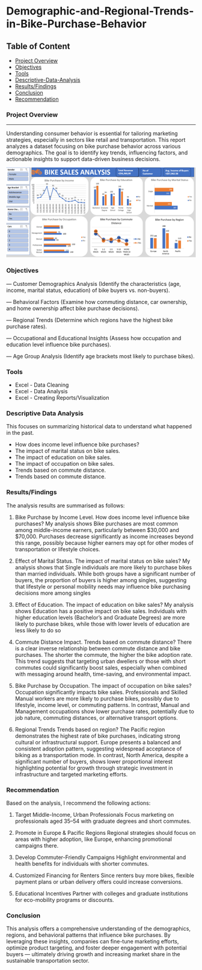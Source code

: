 # Demographic-and-Regional-Trends-in-Bike-Purchase-Behavior

## Table of Content

- [Project Overview](project-overview)
- [Objectives](objectives)
- [Tools](tools)
- [Descriptive-Data-Analysis](descriptive-data-analysis)
- [Results/Findings](results/findings)
- [Conclusion](Conclusion)
- [Recommendation](recommendation)

### Project Overview
---

Understanding consumer behavior is essential for tailoring marketing strategies, especially in sectors like retail and transportation. This report analyzes a dataset focusing on bike purchase behavior across various demographics. The goal is to identify key trends, influencing factors, and actionable insights to support data-driven business decisions.

![Image Alt](https://github.com/Dami-1are/Demographic-and-Regional-Trends-in-Bike-Purchase-Behavior/blob/91a28e35034b87b3c463022d18030260afd09a47/Screenshot%202025-04-15%20111403.png)

### Objectives
 
—  Customer Demographics Analysis (Identify the characteristics (age, income, marital status, education) of bike buyers vs. non-buyers).
  
— Behavioral Factors (Examine how commuting distance, car ownership, and home ownership affect bike purchase decisions).

— Regional Trends (Determine which regions have the highest bike purchase rates).

— Occupational and Educational Insights (Assess how occupation and education level influence bike purchases).

— Age Group Analysis (Identify age brackets most likely to purchase bikes).

### Tools
-  Excel - Data Cleaning
-  Excel - Data Analysis
-  Excel - Creating Reports/Visualization

### Descriptive Data Analysis
This focuses on summarizing historical data to understand what happened in the past.
-  How does income level influence bike purchases?
-  The impact of marital status on bike sales.
-  The impact of education on bike sales.
-  The impact of occupation on bike sales.
-  Trends based on commute distance.
-  Trends based on commute distance.

### Results/Findings

The analysis results are summarised as follows:
1. Bike Purchase by Income Level.
How does income level influence bike purchases?
My analysis shows Bike purchases are most common among middle-income earners, particularly between $30,000 and $70,000. Purchases decrease significantly as income increases beyond this range, possibly because higher earners may opt for other modes of transportation or lifestyle choices.

2. Effect of Marital Status.
The impact of marital status on bike sales?
My analysis shows that Single individuals are more likely to purchase bikes than married individuals. While both groups have a significant number of buyers, the proportion of buyers is higher among singles, suggesting that lifestyle or personal mobility needs may influence bike purchasing decisions more among singles

3. Effect of Education.
The impact of education on bike sales?
My analysis shows Education has a positive impact on bike sales. Individuals with higher education levels (Bachelor’s and Graduate Degrees) are more likely to purchase bikes, while those with lower levels of education are less likely to do so

4. Commute Distance Impact.
Trends based on commute distance?
There is a clear inverse relationship between commute distance and bike purchases. The shorter the commute, the higher the bike adoption rate. This trend suggests that targeting urban dwellers or those with short commutes could significantly boost sales, especially when combined with messaging around health, time-saving, and environmental impact.

5. Bike Purchase by Occupation.
The impact of occupation on bike sales?
Occupation significantly impacts bike sales. Professionals and Skilled Manual workers are more likely to purchase bikes, possibly due to lifestyle, income level, or commuting patterns. In contrast, Manual and Management occupations show lower purchase rates, potentially due to job nature, commuting distances, or alternative transport options.

6. Regional Trends
Trends based on region?
The Pacific region demonstrates the highest rate of bike purchases, indicating strong cultural or infrastructural support. Europe presents a balanced and consistent adoption pattern, suggesting widespread acceptance of biking as a transportation mode. In contrast, North America, despite a significant number of buyers, shows lower proportional interest highlighting potential for growth through strategic investment in infrastructure and targeted marketing efforts.

### Recommendation

Based on the analysis, I recommend the following actions:
1. Target Middle-Income, Urban Professionals
Focus marketing on professionals aged 35–54 with graduate degrees and short commutes.

2. Promote in Europe & Pacific Regions
Regional strategies should focus on areas with higher adoption, like Europe, enhancing promotional campaigns there.

3. Develop Commuter-Friendly Campaigns
Highlight environmental and health benefits for individuals with shorter commutes.

4. Customized Financing for Renters
Since renters buy more bikes, flexible payment plans or urban delivery offers could increase conversions.

5. Educational Incentives
Partner with colleges and graduate institutions for eco-mobility programs or discounts.

### Conclusion

This analysis offers a comprehensive understanding of the demographics, regions, and behavioral patterns that influence bike purchases. By leveraging these insights, companies can fine-tune marketing efforts, optimize product targeting, and foster deeper engagement with potential buyers — ultimately driving growth and increasing market share in the sustainable transportation sector.
